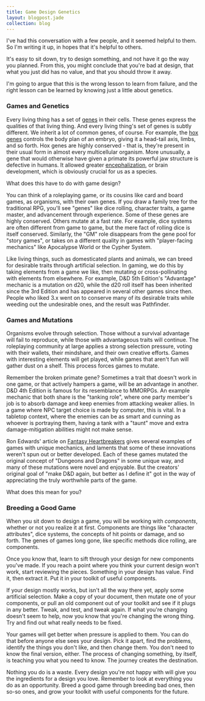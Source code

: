 ```yaml
---
title: Game Design Genetics
layout: blogpost.jade
collection: blog
---
```


I've had this conversation with a few people, and it seemed helpful to them.
So I'm writing it up, in hopes that it's helpful to others.

It's easy to sit down, try to design something, and not have it go the way
you planned. From this, you might conclude that you're bad at design,
that what you just did has no value, and that you should throw it away.

I'm going to argue that this is the wrong lesson to learn from failure,
and the right lesson can be learned by knowing just a little about genetics.

<!-- more -->

### Games and Genetics

Every living thing has a set of
[genes](https://en.wikipedia.org/wiki/Introduction_to_genetics) in their cells.
These genes express the qualities of that living thing.
And every living thing's set of genes is subtly different.
We inherit a lot of common genes, of course.
For example, the [hox genes](https://en.wikipedia.org/wiki/Hox_gene)
controls the body plan of an embryo, giving it a head-tail axis, limbs,
and so forth.
Hox genes are highly conserved - that is, they're present in their
usual form in almost every multicellular organism.
More unusually, a gene that would otherwise have given
a primate its powerful jaw structure is defective in humans.
It allowed greater
[encephalization](https://en.wikipedia.org/wiki/Encephalization),
or brain development, which is obviously crucial for us as a species.

What does this have to do with game design?

You can think of a roleplaying game, or its cousins like card and board games,
as organisms, with their own genes. If you draw a family tree for the
traditional RPG, you'll see "genes" like dice rolling, character traits,
a game master, and advancement through experience.
Some of these genes are highly conserved.
Others mutate at a fast rate. For example, dice systems are often different
from game to game, but the mere fact of rolling dice is itself conserved.
Similarly, the "GM" role disappears from the gene pool for "story games",
or takes on a different quality in games with "player-facing mechanics"
like Apocalypse World or the Cypher System.

Like living things, such as domesticated plants and animals,
we can breed for desirable traits through artificial selection.
In gaming, we do this by taking elements from a game we like,
then mutating or cross-pollinating with elements from elsewhere.
For example, D&D 5th Edition's "Advantage" mechanic is a mutation on d20,
while the d20 roll itself has been inherited since the 3rd Edition
and has appeared in several other games since then.
People who liked 3.x went on to conserve many of its desirable traits
while weeding out the undesirable ones, and the result was Pathfinder.

### Games and Mutations

Organisms evolve through selection. Those without a survival advantage
will fail to reproduce, while those with advantageous traits will continue.
The roleplaying community at large applies a strong selection pressure,
voting with their wallets, their mindshare, and their own creative efforts.
Games with interesting elements will get played,
while games that aren't fun will gather dust on a shelf.
This process forces games to mutate.

Remember the broken primate gene?
Sometimes a trait that doesn't work in one game, or that actively hampers
a game, will be an advantage in another.
D&D 4th Edition is famous for its resemblance to MMORPGs.
An example mechanic that both share is the "tanking role",
where one party member's job is to absorb damage and keep enemies
from attacking weaker allies.
In a game where NPC target choice is made by computer, this is vital.
In a tabletop context, where the enemies can be as smart and cunning
as whoever is portraying them, having a tank with a "taunt" move
and extra damage-mitigation abilities might not make sense.

Ron Edwards' article on [Fantasy Heartbreakers](http://www.indie-rpgs.com/articles/9/)
gives several examples of games with unique mechanics,
and laments that some of these innovations weren't spun out or better developed.
Each of these games mutated the original concept of "Dungeons and Dragons"
in some unique way, and many of these mutations were novel and enjoyable.
But the creators' original goal of "make D&D again, but better as I define it"
got in the way of appreciating the truly worthwhile parts of the game.

What does this mean for you?

### Breeding a Good Game

When you sit down to design a game, you will be working with *components*,
whether or not you realize it at first.
Components are things like "character attributes", dice systems,
the concepts of hit points or damage, and so forth.
The genes of games long gone, like specific methods dice rolling, are components.

Once you know that, learn to sift through your design for new components you've made.
If you reach a point where you think your current design won't work, start reviewing the pieces.
Something in your design has value. Find it, then extract it.
Put it in your toolkit of useful components.

If your design mostly works, but isn't all the way there yet,
apply some artificial selection.
Make a copy of your document, then mutate one of your components,
or pull an old component out of your toolkit and see if it plugs
in any better.
Tweak, and test, and tweak again.
If what you're changing doesn't seem to help, now you know that you're
changing the wrong thing. Try and find out what really needs to be fixed.

Your games will get better when pressure is applied to them.
You can do that before anyone else sees your design.
Pick it apart, find the problems, identify the things you don't like,
and then change them.
You don't need to know the final version, either.
The process of changing something, by itself, is teaching you what you need
to know. The journey creates the destination.

Nothing you do is a waste.
Every design you're not happy with will give you the ingredients
for a design you love.
Remember to look at everything you do as an opportunity.
Breed a good game through breeding bad ones, then so-so ones,
and grow your toolkit with useful components for the future.
